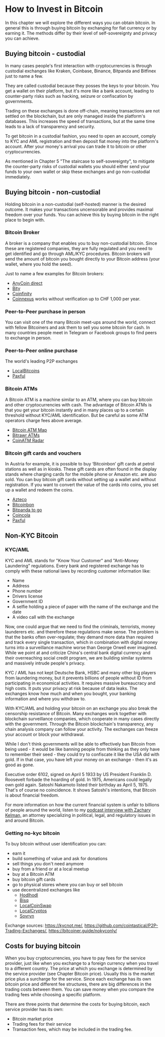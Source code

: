 # How to Invest in Bitcoin
In this chapter we will explore the different ways you can obtain bitcoin. In general this is through buying bitcoin by exchanging for fiat currency or by earning it. The methods differ by their level of self-sovereignty and privacy you can achieve. 

## Buying bitcoin - custodial
In many cases people's first interaction with cryptocurrencies is through custodial exchanges like Kraken, Coinbase, Binance, Bitpanda and Bitfinex just to name a few. 

They are called custodial because they posses the keys to your bitcoin. You get a wallet on their platform, but it's more like a bank account, leading to counter-party risks such as hacking, seizure or confiscation by governments. 

Trading on these exchanges is done off-chain, meaning transactions are not settled on the blockchain, but are only managed inside the platform's databases. This increases the speed of transactions, but at the same time leads to a lack of transparency and security.

To get bitcoin in a custodial fashion, you need to open an account, comply to KYC and AML registration and then deposit fiat money into the platform's account. After your money's arrival you can trade it to bitcoin or other cryptocurrencies. 

As mentioned in Chapter 5 "The staircase to self-sovereignty", to mitigate the counter-party risks of custodial wallets you should either send your funds to your own wallet or skip these exchanges and go non-custodial immediately.

## Buying bitcoin - non-custodial
Holding bitcoin in a non-custodial (self-hosted) manner is the desired outcome. It makes your transactions uncensorable and provides maximal freedom over your funds. You can achieve this by buying bitcoin in the right place to begin with. 

### Bitcoin Broker
A broker is a company that enables you to buy non-custodial bitcoin. Since these are registered companies, they are fully regulated and you need to get identified and go through AML/KYC procedures. Bitcoin brokers will send the amount of bitcoin you bought directly to your Bitcoin address (your wallet, where you hold the seed).

Just to name a few examples for Bitcoin brokers:

* [AnyCoin direct](https://anycoindirect.eu/)
* [Bity](https://bity.com/)
* [Coinfinity](https://coinfinity.co/start-en/)
* [Coinnexus](https://coinnexus.ch/en) works without verification up to CHF 1,000 per year. 

### Peer-to-Peer purchase in person
You can visit one of the many Bitcoin meet-ups around the world, connect with fellow Bitcoiners and ask them to sell you some bitcoin for cash. In many countries people meet in Telegram or Facebook groups to find peers to exchange in person. 

### Peer-to-Peer online purchase
The world's leading P2P exchanges
* [LocalBitcoins](https://localbitcoins.com)
* [Paxful](https://paxful.com/)

### Bitcoin ATMs
A Bitcoin ATM is a machine similar to an ATM, where you can buy bitcoin and other cryptocurrencies with cash. The advantage of Bitcoin ATMs is that you get your bitcoin instantly and in many places up to a certain threshold without KYC/AML identification. But be careful as some ATM operators charge fees above average. 

* [Bitcoin ATM Map](https://bitcoinatmmap.com/)
* [Bitrawr ATMs](https://www.bitrawr.com/bitcoin-atms)
* [CoinATM Radar](https://coinatmradar.com/)

### Bitcoin gift cards and vouchers
In Austria for example, it is possible to buy ‘Bitcoinbon’ gift cards at petrol stations as well as in kiosks. These gift cards are often found in the display stands where charging cards for the mobile phone or Amazon etc. are also sold. You can buy bitcoin gift cards without setting up a wallet and without registration. If you want to convert the value of the cards into coins, you set up a wallet and redeem the coins.

* [Azteco](https://azte.co/)
* [Bitcoinbon](http://www.bitcoinbon.at/) 
* [Bitpanda to go](https://www.bitpanda.com/de/togo) 
* [Coincola](https://www.coincola.com/buy-bitcoin/gift-cards)
* [Paxful](https://paxful.com/buy-bitcoin?group=gift-cards&hasScroll=true)

## Non-KYC Bitcoin

### KYC/AML
KYC and AML stands for "Know Your Customer" and "Anti-Money Laundering" regulations. Every bank and registered exchange has to comply with these national laws by recording customer information like:

-   Name
-   Address
-   Phone number
-   Drivers license
-   Government ID
-   A selfie holding a piece of paper with the name of the exchange and the date
-   A video call with the exchange

Now, one could argue that we need to find the criminals, terrorists, money launderers etc. and therefore these regulations make sense. The problem is that the banks often over-regulate; they demand more data than required and track every single transaction, which in combination with digital money turns into a surveillance machine worse than George Orwell ever imagined. While we point at and criticize China's central bank digital currency and their overreaching social credit program, we are building similar systems and massively intrude people's privacy. 

KYC / AML has not kept Deutsche Bank, HSBC and many other big players from laundering money, but it prevents billions of people without ID from participating in economical activities. It requires massive bureaucracy and high costs. It puts your privacy at risk because of data leaks. The exchanges know how much and when you bought, your banking information and where you withdraw to. 

With KYC/AML and holding your bitcoin on an exchange you also break the censorship resistance of Bitcoin. Many exchanges work together with blockchain surveillance companies, which cooperate in many cases directly with the government. Through the Bitcoin blockchain's transparency, any chain analysis company can follow your activity. The exchanges can freeze your account or block your withdrawal.

While I don't think governments will be able to effectively ban Bitcoin from being used - it would be like banning people from thinking as they only have to remember their seed - they could try to confiscate it like the USA did with gold. If in that case, you have left your money on an exchange - then it's as good as gone. 

Executive order 6102, signed on April 5 1933 by US President Franklin D. Roosevelt forbade the hoarding of gold. In 1975, Americans could legally own gold again. Satoshi Nakamoto listed their birthday as April 5, 1975. That's of course no coincidence. It shows Satoshi's intentions, that Bitcoin is about financial freedom.

For more information on how the current financial system is unfair to billions of people around the world, listen to my [podcast interview with Zachary Kelman,](https://anita.link/80) an attorney specializing in political, legal, and regulatory issues in and around Bitcoin.

### Getting no-kyc bitcoin

To buy bitcoin without user identification you can:

* earn it
* build something of value and ask for donations
* sell things you don't need anymore
* buy from a friend or at a local meetup
* buy at a Bitcoin ATM
* buy bitcoin gift cards
* go to physical stores where you can buy or sell bitcoin
* use decentralized exchanges like 
	* [Hodlhodl](https://hodlhodl.com)
	* [Bisq](https://bisq.network/)
	* [LocalCoinSwap](https://localcoinswap.com/buy-sell/BTC)
	* [LocalCryptos](https://localcryptos.com/Bitcoin)
	* [Sovryn](https://live.sovryn.app)

Exchange sources: https://kycnot.me/, https://github.com/cointastical/P2P-Trading-Exchanges/, https://bitcoiner.guide/nokyconly/

## Costs for buying bitcoin
When you buy cryptocurrencies, you have to pay fees for the service provider, just like when you exchange to a foreign currency when you travel to a different country. The price at which you exchange is determined by the service provider (see Chapter Bitcoin price). Usually this is the market price plus a surcharge for the service. Since each exchange has its own bitcoin price and different fee structures, there are big differences in the trading costs between them. You can save money when you compare the trading fees while choosing a specific platform.

There are three points that determine the costs for buying bitcoin, each service provider has its own: 
* Bitcoin market price
* Trading fees for their service
* Transaction fees, which may be included in the trading fee.